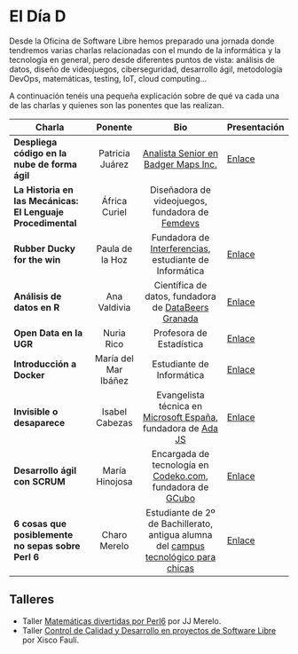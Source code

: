 # El Día D

Desde la Oficina de Software Libre hemos preparado una jornada donde tendremos varias charlas relacionadas con el mundo de la informática y la tecnología en general, pero desde diferentes puntos de vista: análisis de datos, diseño de videojuegos, ciberseguridad, desarrollo ágil, metodología DevOps, matemáticas, testing, IoT, cloud computing...

A continuación tenéis una pequeña explicación sobre de qué va cada una de las charlas y quienes son las ponentes que las realizan.

| Charla       | Ponente        | Bio   | Presentación  |
| -------------|:--------------:|:-----:| ------------- |
|**Despliega código en la nube de forma ágil** | Patricia Juárez | [Analista Senior en Badger Maps Inc.](https://www.badgermapping.com/es/) | [Enlace](https://patrixd.github.io/despliegues-de-calidad/#/) |
|**La Historia en las Mecánicas: El Lenguaje Procedimental** | África Curiel | Diseñadora de videojuegos, fundadora de [Femdevs](https://femdevs.org/) | |
|**Rubber Ducky for the win** | Paula de la Hoz | Fundadora de [ Interferencias](https://interferencias.github.io/), estudiante de Informática | [Enlace](https://github.com/terceranexus6/charlas/blob/master/rubberduckypres.pdf) |
| **Análisis de datos en R** | Ana Valdivia | Científica de datos, fundadora de [DataBeers Granada](http://databeersgrx.com/) | [Enlace](docs/DayD_20170331_SPA.pdf)|
| **Open Data en la UGR** | Nuria Rico | Profesora de Estadística | [Enlace](https://docs.google.com/presentation/d/1JiHdBu6SGReiU5qaBZvZpjEgmO8DYrziRuS_kDiWxco/edit#slide=id.p)|
| **Introducción a Docker** | María del Mar Ibáñez | Estudiante de Informática |[Enlace](https://docs.google.com/presentation/d/1L_3wfxFcdSRW4F78JNplJMdUpBK2knSW0dXb46qmJVE/edit#slide=id.g1d53284be4_0_0) |
| **Invisible o desaparece**| Isabel Cabezas | Evangelista técnica en [Microsoft España](http://microsoft.es), fundadora de [Ada JS](http://ada.barcelonajs.org/) | [Enlace](https://github.com/isabelcabezasm/notwificador/blob/master/Invisible%20o%20desaparece_DiaD.pdf) |
| **Desarrollo ágil con SCRUM** | María Hinojosa | Encargada de tecnología en [Codeko.com](http://codeko.com), fundadora de [GCubo](http://gcubo.org)| [Enlace](http://codeko.com/descargas/Scrum.pdf)|
| **6 cosas que posiblemente no sepas sobre Perl 6**| Charo Merelo | Estudiante de 2º de Bachillerato, antigua alumna del [campus tecnológico para chicas](http://sereingeniera.ugr.es) | [Enlace](http://slides.com/mereloc/deck#/)

## Talleres

* Taller [Matemáticas divertidas por Perl6](http://jj.github.io/math-is-fun-p6) por JJ Merelo.
* Taller [Control de Calidad y Desarrollo en proyectos de Software Libre](https://docs.google.com/presentation/d/152j5YWBnuebYaJcZwiAPvd5ckxpzSr0KVj88cKLXsBM) por Xisco Faulí.
